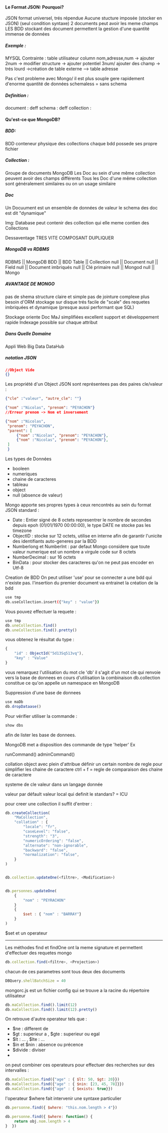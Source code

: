 
#### Le Format JSON: Pourquoi?
JSON format universel, trés répendue
Aucune stucture imposée (stocker en JSON) (seul condition syntaxe)
2 documents peut avoir les meme champs
LES BDD stockant des document permettent la gestion d'une quantité immense de données

##### Exemple : 
MYSQL Contrainte : table utilisateur column nom,adresse,num -> ajouter 2num -> modifier structure -> ajouter potentiel 3num/ ajouter des champ -> trés lourd ->création de table externe  --> table adresse

Pas c'est probleme avec Mongo/ il est plus souple
gere rapidement d'enorme quantité de données
schemaless = sans schema

##### Definition : 
document : deff
schema : deff
collection :


#### Qu'est-ce que MongoDB?

##### BDD:
BDD conteneur physique des collections
chaque bdd possede ses propre fichier

##### Collection :
Groupe de documents MongoDB
Les Doc au sein d'une même collection peuvent avoir des champs différents
Tous les Doc d'une même collection sont généralement similaires ou on un usage similaire

##### Doc
Un Docuument est un ensemble de données de valeur
le schema des doc est dit "dynamique"

Img: 
Database peut contenir des collection qui elle meme contien des Collections

Dessaventage TRES VITE COMPOSANT DUPLIQUER

##### MongoDB vs RDBMS
RDBMS  || MongoDB
BDD  || BDD
Table  || Collection
null  || Document
null  || Field
null  || Document imbriqués
null  || Clé primaire
null  || Mongod
null  || Mongo

##### AVANTAGE DE MONGO

pas de shema
structure claire et simple
pas de jointure complexe
plus besoin d'ORM
stockage sur disque
trés facile de "scale"
des requetes imbriquées et dynamique (presque aussi performant que SQL)

Stockage oriente Doc
MaJ simplifiées
excellent support et développement rapide
Indexage possible sur chaque attribut

##### Dans Quelle Domaine

Appli Web
Big Data
DataHub

##### notation JSON

``` json
//Object Vide
{}
```

Les propriété d'un Object JSON sont représentees pas des paires cle/valeur : 

``` json
{"cle" :"valeur", "autre_cle": ""}

{"nom" :"Nicolas", "prenom": "PEYACHON"}
//Erreur prenom -> Nom et inversement

{"nom" :"Nicolas", 
 "prenom": "PEYACHON",
 "parent": [
	 {"nom" :"Nicolas", "prenom": "PEYACHON"},
	 {"nom" :"Nicolas", "prenom": "PEYACHON"},	 
 ]
 }


```

Les types de Données

- booleen
- numeriques
- chaine de caracteres
- tableau
- object
- null (absence de valeur)

Mongo apporte ses propres types à ceux rencontrés au sein du format JSON standard :

- Date : Entier signé de 8 octets representrer le nombre de secondes depuis epoh (01/01/1970 00:00:00), le type DATE ne stocke pas les timezone
- ObjectID : stocke sur 12 octets, utilise en interne afin de garantir l'unicite des identifiants auto-generes par la BDD
- Numberlong et NumberInt : par defaut Mongo considere que toute valeur numerique est un nombre a virgule code sur 8 octets
- NumberDecimal : sur 16 octets 
- BinData : pour stocker des caracteres qu'on ne peut pas encoder en Utf-8


Creation de BDD
On peut utiliser 'use' pour se connecter a une bdd qui n'existe pas. l'insertion du premier document va entrainet la création de la bdd

``` bash
use tmp
db.useCollection.insert({"key" : "value"})
```

Vous pouvez effectuer la requete : 

``` javascript
use tmp
db.uneCollection.find()
db.uneCollection.find().pretty()
```


vous obtenez le résultat du type : 

``` javascript
{
	"id" : ObjectId("5d13Sq513vq"),
	"key" : "Value"
}
```

vous remarquez l'utilisation du mot cle 'db' il s'agit d'un mot cle qui renvoie vers la base de donnees en cours d'utilisation
la combinaison db.collection constitue ce qu'on appelle un namespace en MongoDB

Suppression d'une base de donnees


``` javascript
use maDb
db.dropDataase()
```

Pour vérifier utiliser la commande : 

``` javascript
show dbs
```

afin de lister les base de donnees.

MongoDB met a disposition des commande de type 'helper'
Ex

runCommand()
adminCommand()

collation
object avec plein d'attribue
définir un certain nombre de regle pour simplifier les chaine de caractere
ctrl + f = regle de comparaison des chaine de caractere

systeme de cle valeur dans un langage donnée

valeur par défault
valeur local
qui definit le standars? = ICU

pour creer une collection il suffit d'entrer : 

``` javascript
db.createCollection(
	"MaCollection",
	"collation" : {
		"locale": "fr",
		"caseLevel": "false",
		"strength": "3",
		"numericOrdering": "false",
		"alternate": "non-ignorable",
		"backward": "false",
		"normalization": "false",
	}
)
```

``` javascript

db.collection.updateOne(<filtre>, <Modification>)


db.personnes.updateOne(
	{
		"nom" : "PEYRACHON"
	}
	{
		$set : { "nom" : "BARRAY"}
	}
)
```

$set et un operateur


---
Les méthodes find et findOne ont la meme signature et permettent d'effectuer des requetes mongo

```javascript
db.collection.find(<filtre>, <Projection>)
```

chacun de ces parametres sont tous deux des documents


```javascript
DBQuery.shellBatchSize = 40
```

mongorc.js est un fichier config qui se trouve a la racine du répertoire utilisateur

```javascript
db.maCollection.find().limit(12)
db.maCollection.find().limit(12).pretty()
```


On retrouve d'autre operateur tels que :
- $ne : different de
- $gt : superieur a , $gte : superieur ou egal
- $lt : ... , $lte : ...
- $in et $nin : absence ou précence
- $divide : diviser
- 
on peut combiner ces operateurs pour effectuer des recherches sur des intervalles : 
```javascript
db.maCollection.find({"age" : { $lt: 50, $gt: 20}})
db.maCollection.find({"age" : { $nin: [23, 45, 78]}})
db.maCollection.find({"age" : { $exists: true}})
```


l'operateur $where fait intervenir une syntaxe particulier 
```javascript
db.personne.find({ $where: "this.nom.length > 4"})

db.personne.find({ $where: function() {
	return obj.nom.length > 4
}  })
```

